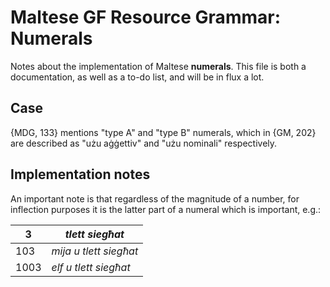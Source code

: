 # Maltese GF Resource Grammar: Numerals

Notes about the implementation of Maltese **numerals**.
This file is both a documentation, as well as a to-do list, and will be in flux a lot.

## Case

{MDG, 133} mentions "type A" and "type B" numerals, which in {GM, 202} are described as "użu aġġettiv" and "użu nominali" respectively.

## Implementation notes

An important note is that regardless of the magnitude of a number, for inflection purposes it is the latter part
of a numeral which is important, e.g.:

|3    |_tlett siegħat_                  |
|-----|---------------------------------|
|103  |_mija u tlett siegħat_           |
|1003 |_elf u tlett siegħat_            |

